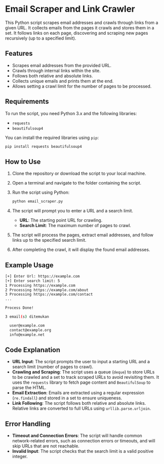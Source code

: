 # Email Scraper and Link Crawler

This Python script scrapes email addresses and crawls through links from a given URL. It collects emails from the pages it crawls and stores them in a set. It follows links on each page, discovering and scraping new pages recursively (up to a specified limit).

## Features

- Scrapes email addresses from the provided URL.
- Crawls through internal links within the site.
- Follows both relative and absolute links.
- Collects unique emails and prints them at the end.
- Allows setting a crawl limit for the number of pages to be processed.

## Requirements

To run the script, you need Python 3.x and the following libraries:

- `requests`
- `beautifulsoup4`

You can install the required libraries using `pip`:

```bash
pip install requests beautifulsoup4
```

## How to Use

1. Clone the repository or download the script to your local machine.
2. Open a terminal and navigate to the folder containing the script.
3. Run the script using Python:

   ```bash
   python email_scraper.py
   ```

4. The script will prompt you to enter a URL and a search limit.
   - **URL**: The starting point URL for crawling.
   - **Search Limit**: The maximum number of pages to crawl.

5. The script will process the pages, extract email addresses, and follow links up to the specified search limit.

6. After completing the crawl, it will display the found email addresses.

## Example Usage

```bash
[+] Enter Url: https://example.com
[+] Enter search limit: 5
1 Processing https://example.com
2 Processing https://example.com/about
3 Processing https://example.com/contact
...

Process Done!

3 email(s) ditemukan

  user@example.com
  contact@example.org
  info@example.net
```

## Code Explanation

- **URL Input**: The script prompts the user to input a starting URL and a search limit (number of pages to crawl).
- **Crawling and Scraping**: The script uses a queue (`deque`) to store URLs to be crawled and a set to track scraped URLs to avoid revisiting them. It uses the `requests` library to fetch page content and `BeautifulSoup` to parse the HTML.
- **Email Extraction**: Emails are extracted using a regular expression (`re.findall`) and stored in a set to ensure uniqueness.
- **Link Following**: The script follows both relative and absolute links. Relative links are converted to full URLs using `urllib.parse.urljoin`.

## Error Handling

- **Timeout and Connection Errors**: The script will handle common network-related errors, such as connection errors or timeouts, and will skip URLs that are not reachable.
- **Invalid Input**: The script checks that the search limit is a valid positive integer.
